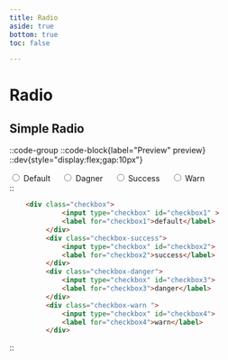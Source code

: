 ```yaml
---
title: Radio
aside: true
bottom: true
toc: false

---
```


# Radio

## Simple Radio

::code-group
    ::code-block{label="Preview" preview}
     ::dev{style="display:flex;gap:10px"}
        <div style="display: flex;gap:20px;">
           <div class="radio">
        <input type="radio" name="Text" id="radio1" class="radio">
        <label for="radio1">Default</label>
            </div>
            <div class="radio-danger">
                <input type="radio" name="Text" id="radio2" class="radio">
                <label for="radio2">Dagner</label>
            </div>
            <div class="radio-success">
                <input type="radio" name="Text" id="radio3" class="radio">
                <label for="radio3">Success</label>
            </div>
            <div class="radio-warn">
                <input type="radio" name="Text" id="radio4" class="radio">
                <label for="radio4">Warn</label>
            </div>
        </div>
    ::
   ```html [HTML]
       <div class="checkbox">
                <input type="checkbox" id="checkbox1" >
                <label for="checkbox1">default</label>
            </div>
            <div class="checkbox-success">
                <input type="checkbox" id="checkbox2">
                <label for="checkbox2">success</label>
            </div>
            <div class="checkbox-danger">
                <input type="checkbox" id="checkbox3">
                <label for="checkbox3">danger</label>
            </div>
            <div class="checkbox-warn ">
                <input type="checkbox" id="checkbox4">
                <label for="checkbox4">warn</label>
            </div>
   
  ```
::
